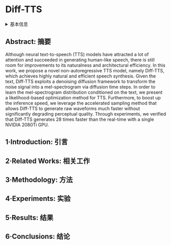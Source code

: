 # Diff-TTS

<details>
<summary>基本信息</summary>

- 标题: "Diff-TTS: A Denoising Diffusion Model for Text-to-Speech"
- 作者:
  - 01 Myeonghun Jeong,
  - 02 Hyeongju Kim,
  - 03 Sung Jun Cheon,
  - 04 Byoung Jin Choi,
  - 05 Nam Soo Kim
- 链接:
  - [ArXiv](https://arxiv.org/abs/2104.01409)
  - [Publication](https://doi.org/10.21437/Interspeech.2021-469)
  - [Github]
  - [Demo](https://jmhxxi.github.io/Diff-TTS-demo/index.html)
- 文件:
  - [ArXiv](_PDF/2104.01409v1__Diff-TTS__A_Denoising_Diffusion_Model_for_Text-to-Speech.pdf)
  - [Publication](_PDF/2104.01409p0__Diff-TTS__InterSpeech2021.pdf)

</details>

## Abstract: 摘要

Although neural text-to-speech (TTS) models have attracted a lot of attention and succeeded in generating human-like speech, there is still room for improvements to its naturalness and architectural efficiency.
In this work, we propose a novel non-autoregressive TTS model, namely Diff-TTS, which achieves highly natural and efficient speech synthesis.
Given the text, Diff-TTS exploits a denoising diffusion framework to transform the noise signal into a mel-spectrogram via diffusion time steps.
In order to learn the mel-spectrogram distribution conditioned on the text, we present a likelihood-based optimization method for TTS.
Furthermore, to boost up the inference speed, we leverage the accelerated sampling method that allows Diff-TTS to generate raw waveforms much faster without significantly degrading perceptual quality.
Through experiments, we verified that Diff-TTS generates 28 times faster than the real-time with a single NVIDIA 2080Ti GPU.

## 1·Introduction: 引言

## 2·Related Works: 相关工作

## 3·Methodology: 方法

## 4·Experiments: 实验

## 5·Results: 结果

## 6·Conclusions: 结论